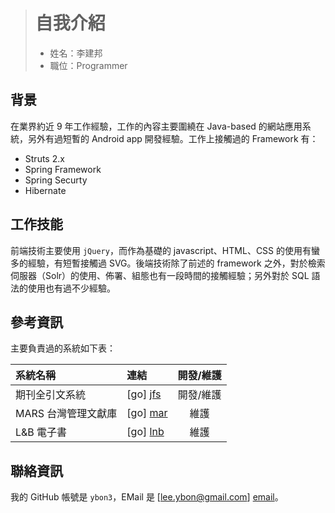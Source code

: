 > # 自我介紹 #
> * 姓名：李建邦
> * 職位：Programmer


背景
----

在業界約近 9 年工作經驗，工作的內容主要圍繞在 Java-based 的網站應用系統，另外有過短暫的 Android app 開發經驗。工作上接觸過的 Framework 有：
*   Struts 2.x
*   Spring Framework
*   Spring Securty
*   Hibernate


工作技能
--------

前端技術主要使用 `jQuery`，而作為基礎的 javascript、HTML、CSS 的使用有蠻多的經驗，有短暫接觸過 SVG。後端技術除了前述的 framework 之外，對於檢索伺服器（Solr）的使用、佈署、組態也有一段時間的接觸經驗；另外對於 SQL 語法的使用也有過不少經驗。


參考資訊
--------

主要負責過的系統如下表：

| 系統名稱            | 連結      | 開發/維護 |
| :------------------ | :-------- | :-------: |
| 期刊全引文系統      | [go] [jfs]| 開發/維護 |
| MARS 台灣管理文獻庫 | [go] [mar]| 維護 |
| L&B 電子書          | [go] [lnb]| 維護 |


聯絡資訊
--------

我的 GitHub 帳號是 `ybon3`，EMail 是 [lee.ybon@gmail.com] [email]。


[email]: mailto:lee.ybon@gmail.com  "This is my email."
[jfs]: http://award.libraryandbook.net/taci/  "期刊全引文系統"
[mar]: http://mars.libraryandbook.net/  "MARS 台灣管理文獻庫"
[lnb]: http://lb20.libraryandbook.net/  "L&B 電子書"

